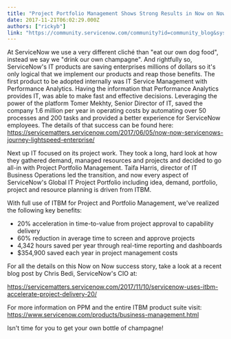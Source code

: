 ```yaml
---
title: "Project Portfolio Management Shows Strong Results in Now on Now"
date: 2017-11-21T06:02:29.000Z
authors: ["rickyb"]
link: "https://community.servicenow.com/community?id=community_blog&sys_id=a6dd2ae9dbd0dbc01dcaf3231f9619a1"
---
```

<p>At ServiceNow we use a very different cliché than "eat our own dog food", instead we say we "drink our own champagne". And rightfully so, ServiceNow's IT products are saving enterprises millions of dollars so it's only logical that we implement our products and reap those benefits. The first product to be adopted internally was IT Service Management with Performance Analytics. Having the information that Performance Analytics provides IT, was able to make fast and effective decisions. Leveraging the power of the platform Tomer Mekhty, Senior Director of IT, saved the company 1.6 million per year in operating costs by automating over 50 processes and 200 tasks and provided a better experience for ServiceNow employees. The details of that success can be found here: <a title="ervicematters.servicenow.com/2017/06/05/now-now-servicenows-journey-lightspeed-enterprise/" href="https://servicematters.servicenow.com/2017/06/05/now-now-servicenows-journey-lightspeed-enterprise/">https://servicematters.servicenow.com/2017/06/05/now-now-servicenows-journey-lightspeed-enterprise/</a></p><p></p><p>Next up IT focused on its project work. They took a long, hard look at how they gathered demand, managed resources and projects and decided to go all-in with Project Portfolio Management. Taifa Harris, director of IT Business Operations led the transition, and now every aspect of ServiceNow's Global IT Project Portfolio including idea, demand, portfolio, project and resource planning is driven from ITBM.</p><p></p><p>With full use of ITBM for Project and Portfolio Management, we've realized the following key benefits:</p><ul style="list-style-type: disc;"><li>20% acceleration in time-to-value from project approval to capability delivery</li><li>60% reduction in average time to screen and approve projects</li><li>4,342 hours saved per year through real-time reporting and dashboards</li><li>$354,900 saved each year in project management costs</li></ul><p style="margin-bottom: .0001pt;"></p><p style="margin-bottom: .0001pt;">For all the details on this Now on Now success story, take a look at a recent blog post by Chris Bedi, ServiceNow's CIO at:</p><p><a title="ervicematters.servicenow.com/2017/11/10/servicenow-uses-itbm-accelerate-project-delivery-20/" href="https://servicematters.servicenow.com/2017/11/10/servicenow-uses-itbm-accelerate-project-delivery-20/">https://servicematters.servicenow.com/2017/11/10/servicenow-uses-itbm-accelerate-project-delivery-20/</a></p><p></p><p>For more information on PPM and the entire ITBM product suite visit: <a title="ww.servicenow.com/products/business-management.html" href="https://www.servicenow.com/products/business-management.html">https://www.servicenow.com/products/business-management.html</a></p><p>Isn't time for you to get your own bottle of champagne!</p>